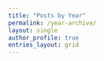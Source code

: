 ```yaml
---
title: "Posts by Year"
permalink: /year-archive/
layout: single
author_profile: true
entries_layout: grid
---
```

